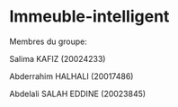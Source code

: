 # Immeuble-intelligent

Membres du groupe:

Salima KAFIZ (20024233)

Abderrahim HALHALI (20017486)

Abdelali SALAH EDDINE (20023845) 

